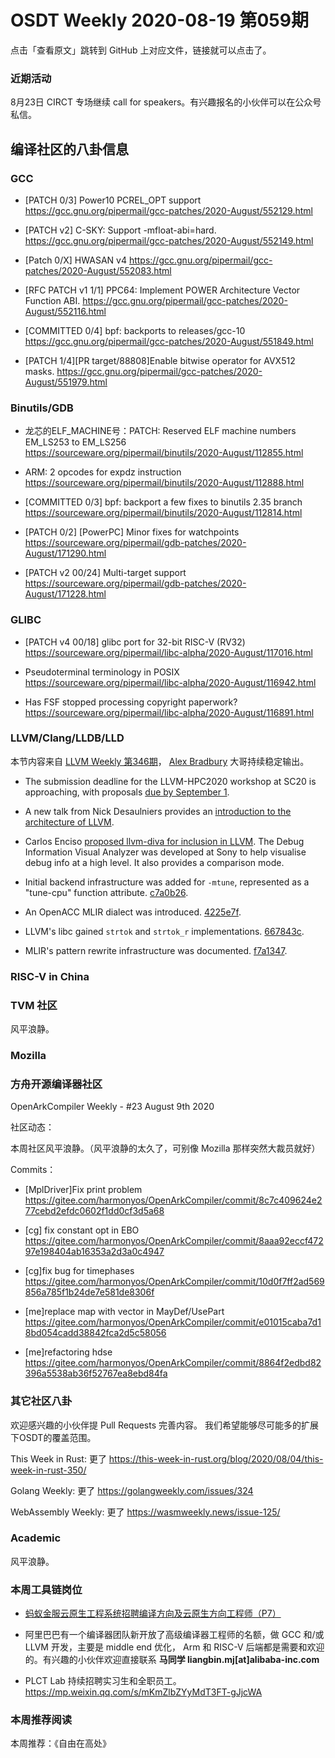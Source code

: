 # OSDT Weekly 2020-08-19 第059期

点击「查看原文」跳转到 GitHub 上对应文件，链接就可以点击了。

### 近期活动

8月23日 CIRCT 专场继续 call for speakers。有兴趣报名的小伙伴可以在公众号私信。

## 编译社区的八卦信息


### GCC

- [PATCH 0/3] Power10 PCREL_OPT support
  https://gcc.gnu.org/pipermail/gcc-patches/2020-August/552129.html

- [PATCH v2] C-SKY: Support -mfloat-abi=hard.
  https://gcc.gnu.org/pipermail/gcc-patches/2020-August/552149.html

- [Patch 0/X] HWASAN v4
  https://gcc.gnu.org/pipermail/gcc-patches/2020-August/552083.html

- [RFC PATCH v1 1/1] PPC64: Implement POWER Architecture Vector Function ABI.
  https://gcc.gnu.org/pipermail/gcc-patches/2020-August/552116.html

- [COMMITTED 0/4] bpf: backports to releases/gcc-10
  https://gcc.gnu.org/pipermail/gcc-patches/2020-August/551849.html

- [PATCH 1/4][PR target/88808]Enable bitwise operator for AVX512 masks.
  https://gcc.gnu.org/pipermail/gcc-patches/2020-August/551979.html

### Binutils/GDB

- 龙芯的ELF_MACHINE号：PATCH: Reserved ELF machine numbers EM_LS253 to EM_LS256
  https://sourceware.org/pipermail/binutils/2020-August/112855.html

- ARM: 2 opcodes for expdz instruction
  https://sourceware.org/pipermail/binutils/2020-August/112888.html

- [COMMITTED 0/3] bpf: backport a few fixes to binutils 2.35 branch
  https://sourceware.org/pipermail/binutils/2020-August/112814.html

- [PATCH 0/2] [PowerPC] Minor fixes for watchpoints
  https://sourceware.org/pipermail/gdb-patches/2020-August/171290.html

- [PATCH v2 00/24] Multi-target support
  https://sourceware.org/pipermail/gdb-patches/2020-August/171228.html

### GLIBC

- [PATCH v4 00/18] glibc port for 32-bit RISC-V (RV32)
  https://sourceware.org/pipermail/libc-alpha/2020-August/117016.html

- Pseudoterminal terminology in POSIX
  https://sourceware.org/pipermail/libc-alpha/2020-August/116942.html

- Has FSF stopped processing copyright paperwork?
  https://sourceware.org/pipermail/libc-alpha/2020-August/116891.html

### LLVM/Clang/LLDB/LLD

本节内容来自 [LLVM Weekly 第346期](http://llvmweekly.org/issue/346)，
[Alex Bradbury](https://www.linkedin.com/in/alex-bradbury/) 大哥持续稳定输出。

- The submission deadline for the LLVM-HPC2020 workshop at SC20 is approaching, with proposals [due by September 1](http://lists.llvm.org/pipermail/llvm-dev/2020-August/144325.html).

- A new talk from Nick Desaulniers provides an [introduction to the architecture of LLVM](https://www.youtube.com/watch?v=bUTXhcf_aNc).

* Carlos Enciso [proposed llvm-diva for inclusion in LLVM](http://lists.llvm.org/pipermail/llvm-dev/2020-August/144174.html).
  The Debug Information Visual Analyzer was developed at Sony to help visualise debug info at a high level. It also provides a comparison mode.

* Initial backend infrastructure was added for `-mtune`, represented as a "tune-cpu" function attribute.
  [c7a0b26](https://reviews.llvm.org/rGc7a0b2684f7).

* An OpenACC MLIR dialect was introduced.
  [4225e7f](https://reviews.llvm.org/rG4225e7fa34f).

* LLVM's libc gained `strtok` and `strtok_r` implementations.
  [667843c](https://reviews.llvm.org/rG667843cc07c).

* MLIR's pattern rewrite infrastructure was documented.
  [f7a1347](https://reviews.llvm.org/rGf7a13479b80).


### RISC-V in China


### TVM 社区

风平浪静。

### Mozilla



### 方舟开源编译器社区

OpenArkCompiler Weekly - #23 August 9th 2020

社区动态：

本周社区风平浪静。（风平浪静的太久了，可别像 Mozilla 那样突然大裁员就好）

Commits：

- [MplDriver]Fix print problem
  https://gitee.com/harmonyos/OpenArkCompiler/commit/8c7c409624e277cebd2efdc0602f1dd0cf3d5a68

- [cg] fix constant opt in EBO
  https://gitee.com/harmonyos/OpenArkCompiler/commit/8aaa92eccf47297e198404ab16353a2d3a0c4947

- [cg]fix bug for timephases
  https://gitee.com/harmonyos/OpenArkCompiler/commit/10d0f7ff2ad569856a785f1b24de7e581de8306f

- [me]replace map with vector in MayDef/UsePart
  https://gitee.com/harmonyos/OpenArkCompiler/commit/e01015caba7d18bd054cadd38842fca2d5c58056

- [me]refactoring hdse
  https://gitee.com/harmonyos/OpenArkCompiler/commit/8864f2edbd82396a5538ab36f52767ea8ebd84fa


### 其它社区八卦

欢迎感兴趣的小伙伴提 Pull Requests 完善内容。
我们希望能够尽可能多的扩展下OSDT的覆盖范围。

This Week in Rust: 更了
https://this-week-in-rust.org/blog/2020/08/04/this-week-in-rust-350/

Golang Weekly: 更了
https://golangweekly.com/issues/324

WebAssembly Weekly: 更了
https://wasmweekly.news/issue-125/

### Academic

风平浪静。

### 本周工具链岗位

- [蚂蚁金服云原生工程系统招聘编译方向及云原生方向工程师（P7）](https://mp.weixin.qq.com/s/Tyx3qNqguJnqdPtvLM97jw)

- 阿里巴巴有一个编译器团队新开放了高级编译器工程师的名额，做 GCC 和/或 LLVM 开发，主要是 middle end 优化， Arm 和 RISC-V 后端都是需要和欢迎的。有兴趣的小伙伴欢迎直接联系
  **马同学 liangbin.mj[at]alibaba-inc.com**

- PLCT Lab 持续招聘实习生和全职员工。
  https://mp.weixin.qq.com/s/mKmZlbZYyMdT3FT-gJjcWA

### 本周推荐阅读

本周推荐：《自由在高处》
